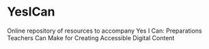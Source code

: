 # YesICan
Online repository of resources to accompany Yes I Can: Preparations Teachers Can Make for Creating Accessible Digital Content
